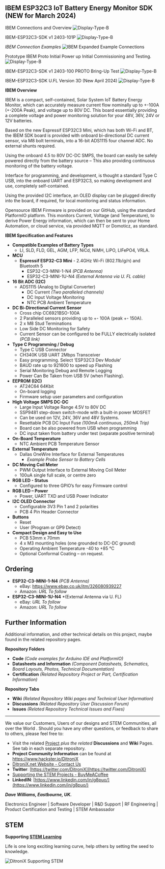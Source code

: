 ## IBEM ESP32C3 IoT Battery Energy Monitor SDK  (NEW for March 2024)

IBEM Connections and Overview
![Display-Type-B](https://github.com/DitroniX/IBEM-IoT-Battery-Energy-Monitor/blob/main/Datasheets%20and%20Information/IBEM%20-%20IoT%20Battery%20Energy%20Monitor%20Board%20SDK%20Connections.jpg?raw=true)

IBEM-ESP32C3-SDK v1 2403-101P
![Display-Type-B](https://github.com/DitroniX/IBEM-IoT-Battery-Energy-Monitor/blob/main/Datasheets%20and%20Information/IBEM-ESP32C3-SDK%20v1%202403-101P%20TopBottom.jpg?raw=true)

_IBEM Connection Examples_
![IBEM Expanded Example Connections](https://github.com/DitroniX/IBEM-IoT-Battery-Energy-Monitor/blob/main/Datasheets%20and%20Information/IBEM%20Expanded%20Example%20Connections.png)


Prototype IBEM Proto Initial Power up Initial Commissioning and Testing.
![Display-Type-B](https://github.com/DitroniX/IBEM-IoT-Battery-Energy-Monitor/blob/main/Datasheets%20and%20Information/IBEM-ESP32C3-SDK%20v1%202403-100%20PROTO%20Studs%20Test.jpg?raw=true)

IBEM-ESP32C3-SDK v1 2403-100 PROTO Bring-Up Test 
![Display-Type-B](https://github.com/DitroniX/IBEM-IoT-Battery-Energy-Monitor/blob/main/Datasheets%20and%20Information/IBEM-ESP32C3-SDK%20v1%202403-100%20PROTO%20Bring-Up%20Test.jpg?raw=true)


IBEM-ESP32C3-SDK U.FL Version 3D (New April 2024)
![Display-Type-B](https://github.com/DitroniX/IBEM-IoT-Battery-Energy-Monitor/blob/main/Datasheets%20and%20Information/IBEM-1%20ESP32-C3-1U%20IoT%20Battery%20Energy%20Monitor%203D.jpg?raw=true)

**IBEM Overview**

IBEM is a compact, self-contained, Solar System IoT Battery Energy Monitor, which can accurately measure current flow nominally up to +-100A (+-200A Peak), and voltage up to 80V DC.  This board essentially providing a complete voltage and power monitoring solution for your 48V, 36V, 24V or 12V batteries.

Based on the new Espressif ESP32C3 Mini, which has both Wi-Fi and BT, the IBEM SDK board is provided with onboard bi-directional DC current sensor, via M8 bolt terminals, into a 16-bit ADS1115 four channel ADC.  No external shunts required.

Using the onboard 4.5 to 80V DC-DC SMPS, the board can easily be safely powered directly from the battery source – This also providing continuous monitoring of the battery voltage.

Interface for programming, and development, is thought a standard Type C USB, into the onboard UART and ESP32C3, so making development and use, completely self-contained.

Using the provided I2C interface, an OLED display can be plugged directly into the board, if required, for local monitoring and status information.

Opensource IBEM Firmware is provided on our GitHub, using the standard PlatformIO platform. This monitors Current, Voltage (and Temperature), to derive Power Energy information, which can then be sent to your Home Automation, or cloud service, via provided MQTT or Domoticz, as standard.


**IBEM Specification and Features**

- **Compatible Examples of Battery Types**
  - LI, SLD, FLD, GEL, AGM, LFP, NiCd, NiMH, LiPO, LIFePO4, VRLA.
- **MCU**
  - **Espressif ESP32-C3 Mini** - 2.4GHz Wi-Fi (802.11b/g/n) and Bluetooth 5
    - ESP32-C3-MINI-1-N4 *(PCB Antenna)*
    - ESP32-C3-MINI-1U-N4 *(External Antenna via U. FL cable)*
- **16 Bit ADC (I2C)**
  - ADS1115 (Analog to Digital Converter)
    - DC Current *(Two paralleled channels)*
    - DC Input Voltage Monitoring
    - NTC PCB Ambient Temperature
- **DC Bi-Directional Current Sensor**
  - Cross chip CC6921BSO-100A 
  - 2 Paralleled sensors providing up to +- 100A (peak +- 150A).
  - 2 x M8 Stud Terminations
  - Low Side DC Monitoring for Safety
  - Current Sensor can be configured to be FULLY electrically isolated *(PCB link)*
- **Type C Programming / Debug**
  - Type C USB Connector
  - CH340K USB UART 2Mbps Transceiver
  - Easy programming.  Select ‘ESP32C3 Dev Module’
  - BAUD rate up to 921600 to speed up Flashing
  - Serial Monitoring Debug and Remote Logging
  - Power Can Be Taken from USB 5V (when Flashing).
- **EEPROM (I2C)**
  - AT24C64 64Kbit
  - On-board logging
  - Firmware setup user parameters and configuration
- **High Voltage SMPS DC-DC**
  - Large Input Voltage Range 4.5V to 80V DC
  - SSP9481 step-down switch-mode with a built-in power MOSFET
  - Can be used on 12V, 24V, 36V and 48V Systems.
  - Resettable PCB DC Input Fuse *(100mA continuous, 250mA Trip)*
  - Board can be also powered from USB when programming
  - DC input taken from battery under test (separate positive terminal)
- **On-Board Temperature**
  - NTC Ambient PCB Temperature Sensor
- **External Temperature**
  - Dallas OneWire Interface for External Temperatures
    - *Example Probe Sensor to Battery Cells*
- **DC Moving Coil Meter**
  - PWM Output Interface to External Moving Coil Meter
  - 100uA single full scale, or centre zero
- **RGB LED - Status**
  - Configured to three GPIO’s for easy Firmware control
- **RGB LED – Power**
  - Power, UART TXD and USB Power Indicator
- **I2C OLED Connector**
  - Configurable 3V3 Pin 1 and 2 polarities
  - PCB 4 Pin Header Connector
- **Buttons**
  - Reset
  - User (Program or GP9 Detect)
- **Compact Design and Easy to Use**
  - PCB 53mm x 70mm
  - 4 x M3 mounting holes (one grounded to DC-DC ground)
  - Operating Ambient Temperature -40 to +85 °C
  - Optional Conformal Coating – on request.

## **Ordering**

- **ESP32-C3-MINI-1-N4** *(PCB Antenna)*
  - eBay: https://www.ebay.co.uk/itm/326080939227
  - Amazon: *URL To follow*
- **ESP32-C3-MINI-1U-N4** *(External Antenna via U. FL)
  - eBay: *URL To follow*
  - Amazon: *URL To follow*

## **Further Information**

Additional information, and other technical details on this project, maybe found in the related repository pages.

**Repository Folders**

 - **Code** *(Code examples for Arduino  IDE and PlatformIO)*
 -  **Datasheets and Information** *(Component Datasheets, Schematics, Board Layouts, Photos, Technical Documentation)*
 - **Certification** *(Related Repository Project or Part, Certification Information)*

**Repository Tabs**

 - **Wiki** *(Related Repository Wiki pages and Technical User Information)*
 - **Discussions** *(Related Repository User Discussion Forum)*
 - **Issues** *(Related Repository Technical Issues and Fixes)*

***

We value our Customers, Users of our designs and STEM Communities, all over the World . Should you have any other questions, or feedback to share to others, please feel free to:

* Visit the related [Project](https://github.com/DitroniX?tab=repositories) *plus the related* **Discussions** and **Wiki** Pages.  See tab in each separate repository.
* **Project Community Information** can be found at https://www.hackster.io/DitroniX
* [DitroniX.net Website - Contact Us](https://ditronix.net/contact/)
* **Twitter**: [https://twitter.com/DitroniX](https://twitter.com/DitroniX)
* [Supporting the STEM Projects - BuyMeACoffee](https://www.buymeacoffee.com/DitroniX)
*  **LinkedIN**: [https://www.linkedin.com/in/g8puo/](https://www.linkedin.com/in/g8puo/)

***Dave Williams, Eastbourne, UK.***

Electronics Engineer | Software Developer | R&D Support | RF Engineering | Product Certification and Testing | STEM Ambassador

## STEM

**Supporting [STEM Learning](https://www.stem.org.uk/)**

Life is one long exciting learning curve, help others by setting the seed to knowledge.

![DitroniX Supporting STEM](https://hackster.imgix.net/uploads/attachments/1606838/stem_ambassador_-_100_volunteer_badge_edxfxlrfbc1_bjdqharfoe1_xbqi2KUcri.png?auto=compress%2Cformat&w=540&fit=max)
